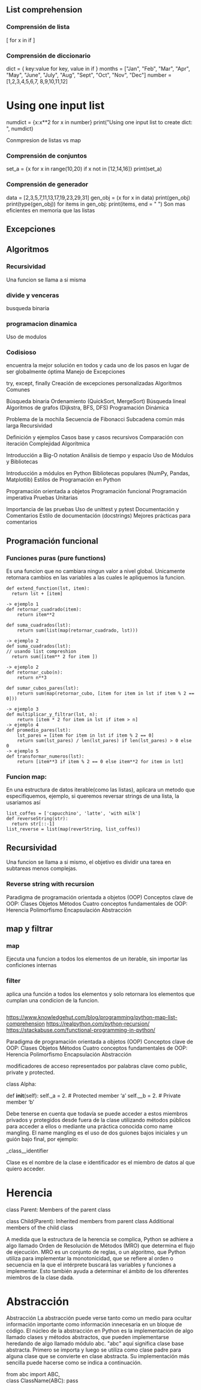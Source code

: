 ## List comprehension

### Comprensión de lista 
[ <expression> for x in <sequence> if <condition>] 

### Comprensión de diccionario 
dict = { key:value for key, value in <sequence> if <condition> } 
months = ["Jan", "Feb", "Mar", "Apr", "May", "June", "July", "Aug", "Sept", "Oct", "Nov", "Dec"]
number = [1,2,3,4,5,6,7,
8,9,10,11,12]

# Using one input list
numdict = {x:x**2 for x in number}
print("Using one input list to create dict: ", numdict)

Conmpresion de listas vs map
### Comprensión de conjuntos 
set_a = {x for x in range(10,20) if x not in [12,14,16]}
print(set_a)
### Comprensión de generador
data = [2,3,5,7,11,13,17,19,23,29,31]
gen_obj = (x for x in data)
print(gen_obj)
print(type(gen_obj))
for items in gen_obj:
    print(items, end = " ")
  Son mas eficientes en memoria que las listas

## Excepciones
## Algoritmos
### Recursividad
Una funcion se llama a si misma
### divide y venceras
busqueda binaria
### programacion dinamica
Uso de modulos
### Codisioso
encuentra la mejor solución en todos y cada uno de los pasos en lugar de ser globalmente óptima
Manejo de Excepciones

try, except, finally
Creación de excepciones personalizadas
Algoritmos Comunes

Búsqueda binaria
Ordenamiento (QuickSort, MergeSort)
Búsqueda lineal
Algoritmos de grafos (Dijkstra, BFS, DFS)
Programación Dinámica

Problema de la mochila
Secuencia de Fibonacci
Subcadena común más larga
Recursividad

Definición y ejemplos
Casos base y casos recursivos
Comparación con iteración
Complejidad Algorítmica

Introducción a Big-O notation
Análisis de tiempo y espacio
Uso de Módulos y Bibliotecas

Introducción a módulos en Python
Bibliotecas populares (NumPy, Pandas, Matplotlib)
Estilos de Programación en Python

Programación orientada a objetos
Programación funcional
Programación imperativa
Pruebas Unitarias

Importancia de las pruebas
Uso de unittest y pytest
Documentación y Comentarios
Estilo de documentación (docstrings)
Mejores prácticas para comentarios

## Programación funcional
### Funciones puras (pure functions)
Es una funcion que no cambiara ningun valor a nivel global. Unicamente retornara cambios en las variables a las cuales le apliquemos la funcion.
```
def extend_function(lst, item):
  return lst + [item]

-> ejemplo 1
def retornar_cuadrado(item):
    return item**2

def suma_cuadrados(lst):
    return sum(list(map(retornar_cuadrado, lst)))

-> ejemplo 2
def suma_cuadrados(lst):
// usando list compreshion
  return sum([item** 2 for item ])

-> ejemplo 2
def retornar_cubo(n):
    return n**3

def sumar_cubos_pares(lst):
    return sum(map(retornar_cubo, [item for item in lst if item % 2 == 0]))

-> ejemplo 3
def multiplicar_y_filtrar(lst, n):
    return [item * 2 for item in lst if item > n]
-> ejemplo 4
def promedio_pares(lst):
    lst_pares = [item for item in lst if item % 2 == 0]
    return sum(lst_pares) / len(lst_pares) if len(lst_pares) > 0 else 0
-> ejemplo 5
def transformar_numeros(lst):
    return [item**3 if item % 2 == 0 else item**2 for item in lst]

```

### Funcion map:
En una estructura de datos iterable(como las listas), aplicara un metodo que especifiquemos, ejemplo, si queremos reversar strings de una lista, la usariamos así

```
list_coffes = ['capucchino', 'latte', 'with milk']
def reverseString(str):
  return str[::-1]
list_reverse = list(map(reverString, list_coffes))
```
## Recursividad
Una funcion se llama a si mismo, el objetivo es dividir una tarea en subtareas menos complejas.
### Reverse string with recursion

Paradigma de programación orientada a objetos (OOP)
Conceptos clave de OOP:
Clases
Objetos
Métodos
Cuatro conceptos fundamentales de OOP:
Herencia
Polimorfismo
Encapsulación
Abstracción

## map y filtrar
### map
Ejecuta una funcion a todos los elementos de un iterable, sin importar las conficiones internas
### filter
aplica una función a todos los elementos y solo retornara los elementos que cumplan una condicion de la funcion.
```

```
https://www.knowledgehut.com/blog/programming/python-map-list-comprehension
https://realpython.com/python-recursion/
https://stackabuse.com/functional-programming-in-python/


Paradigma de programación orientada a objetos (OOP)
Conceptos clave de OOP:
Clases
Objetos
Métodos
Cuatro conceptos fundamentales de OOP:
Herencia
Polimorfismo
Encapsulación
Abstracción

modificadores de acceso representados por palabras clave como public, private y protected.

class Alpha:

def __init__(self):
    self._a = 2.  # Protected member ‘a’
    self.__b = 2.  # Private member ‘b’

 Debe tenerse en cuenta que todavía se puede acceder a estos miembros privados y protegidos desde fuera de la clase utilizando métodos públicos para acceder a ellos o mediante una práctica conocida como name mangling. El name mangling es el uso de dos guiones bajos iniciales y un guión bajo final, por ejemplo:

_class__identifier 

Clase es el nombre de la clase e identificador es el miembro de datos al que quiero acceder.

# Herencia
class Parent:
    Members of the parent class

class Child(Parent):
    Inherited members from parent class
    Additional members of the child class

A medida que la estructura de la herencia se complica, Python se adhiere a algo llamado Orden de Resolución de Métodos (MRO) que determina el flujo de ejecución. MRO es un conjunto de reglas, o un algoritmo, que Python utiliza para implementar la monotonicidad, que se refiere al orden o secuencia en la que el intérprete buscará las variables y funciones a implementar. Esto también ayuda a determinar el ámbito de los diferentes miembros de la clase dada.

# Abstracción 
Abstracción
La abstracción puede verse tanto como un medio para ocultar información importante como información innecesaria en un bloque de código. El núcleo de la abstracción en Python es la implementación de algo llamado clases y métodos abstractos, que pueden implementarse heredando de algo llamado módulo abc. "abc" aquí significa clase base abstracta. Primero se importa y luego se utiliza como clase padre para alguna clase que se convierte en clase abstracta. Su implementación más sencilla puede hacerse como se indica a continuación.

from abc import ABC,   
class ClassName(ABC):
    pass
